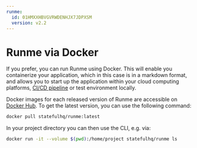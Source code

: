 ```yaml
---
runme:
  id: 01HMXXHBVGVRWDENHJX7JDPXSM
  version: v2.2
---
```


# Runme via Docker

If you prefer, you can run Runme using Docker. This will enable you containerize your application, which in this case is in a markdown format, and allows you to start up the application within your cloud computing platforms, [CI/CD pipeline](https://docs.runme.dev/integrations/github-actions-workflow) or test environment locally.

Docker images for each released version of Runme are accessible on [Docker Hub](https://hub.docker.com/r/statefulhq/runme). To get the latest version, you can use the following command:

```sh {"id":"01HMXXHW2JRJ105X332JWKCZ8J"}
docker pull statefulhq/runme:latest
```

In your project directory you can then use the CLI, e.g. via:

```sh {"id":"01HMXXJRTBHMHKAN5SPVP0A8KM"}
docker run -it --volume $(pwd):/home/project statefulhq/runme ls
```